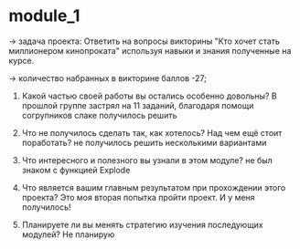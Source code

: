 # module_1
→ задача проекта:
Ответить на вопросы викторины "Кто хочет стать миллионером кинопроката" используя навыки и знания полученные на курсе.

→ количество набранных в викторине баллов -27;


1. Какой частью своей работы вы остались особенно довольны?
В прошлой группе застрял на 11 заданий, благодаря помощи согрупников слаке получилось решить

2. Что не получилось сделать так, как хотелось? Над чем ещё стоит поработать?
не получилось решить несколькими вариантами

3. Что интересного и полезного вы узнали в этом модуле?
не был знаком с функцией Explode

4. Что является вашим главным результатом при прохождении этого проекта?
Это моя вторая попытка пройти проект. И у меня получилось!

5. Планируете ли вы менять стратегию изучения последующих модулей?
Не планирую
